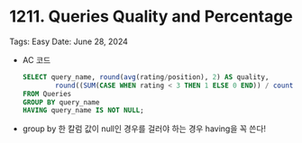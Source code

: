 # 1211. Queries Quality and Percentage

Tags: Easy
Date: June 28, 2024

- AC 코드
    
    ```sql
    SELECT query_name, round(avg(rating/position), 2) AS quality, 
            round((SUM(CASE WHEN rating < 3 THEN 1 ELSE 0 END)) / count(*) * 100 , 2) AS poor_query_percentage
    FROM Queries
    GROUP BY query_name
    HAVING query_name IS NOT NULL;
    ```
    
- group by 한 칼럼 값이 null인 경우를 걸러야 하는 경우 having을 꼭 쓴다!